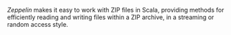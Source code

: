 _Zeppelin_ makes it easy to work with ZIP files in Scala, providing methods for efficiently reading
and writing files within a ZIP archive, in a streaming or random access style.
